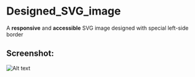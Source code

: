 # Designed_SVG_image
A <strong>responsive</strong> and <strong>accessible</strong> SVG image designed with special left-side border

## Screenshot:
![Alt text](http://i64.tinypic.com/33m29sj.png)
